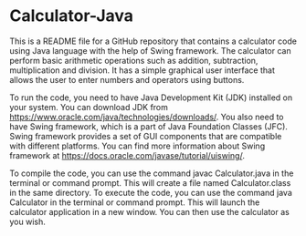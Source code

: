 # Calculator-Java
This is a README file for a GitHub repository that contains a calculator code using Java language with the help of Swing framework. The calculator can perform basic arithmetic operations such as addition, subtraction, multiplication and division. It has a simple graphical user interface that allows the user to enter numbers and operators using buttons.

To run the code, you need to have Java Development Kit (JDK) installed on your system. You can download JDK from https://www.oracle.com/java/technologies/downloads/. You also need to have Swing framework, which is a part of Java Foundation Classes (JFC). Swing framework provides a set of GUI components that are compatible with different platforms. You can find more information about Swing framework at https://docs.oracle.com/javase/tutorial/uiswing/.

To compile the code, you can use the command javac Calculator.java in the terminal or command prompt. This will create a file named Calculator.class in the same directory. To execute the code, you can use the command java Calculator in the terminal or command prompt. This will launch the calculator application in a new window. You can then use the calculator as you wish.
